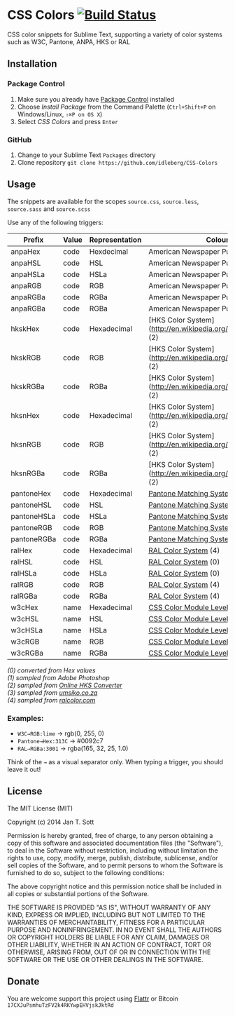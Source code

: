 # CSS Colors [![Build Status](https://secure.travis-ci.org/idleberg/CSS-Colors.png)](http://travis-ci.org/idleberg/CSS-Colors)

CSS color snippets for Sublime Text, supporting a variety of color systems such as W3C, Pantone, ANPA, HKS or RAL

## Installation

### Package Control

1. Make sure you already have [Package Control](http://wbond.net/sublime_packages/package_control/) installed
2. Choose *Install Package* from the Command Palette (`Ctrl+Shift+P` on Windows/Linux, `⇧⌘P on OS X`)
3. Select *CSS Colors* and press `Enter`

### GitHub

1. Change to your Sublime Text `Packages` directory
2. Clone repository `git clone https://github.com/idleberg/CSS-Colors`

## Usage

The snippets are available for the scopes `source.css`, `source.less`, `source.sass` and `source.scss`

Use any of the following triggers:

Prefix       | Value | Representation | Colour System
-------------|-------|----------------|--------------
anpaHex      | code  | Hexdecimal     | American Newspaper Publishers Association (1)
anpaHSL      | code  | HSL            | American Newspaper Publishers Association (0)
anpaHSLa     | code  | HSLa           | American Newspaper Publishers Association (0)
anpaRGB      | code  | RGB            | American Newspaper Publishers Association (0)
anpaRGBa     | code  | RGBa           | American Newspaper Publishers Association (0)
anpaRGBa     | code  | RGBa           | American Newspaper Publishers Association (0)
hkskHex      | code  | Hexadecimal    | [HKS Color System](http://en.wikipedia.org/wiki/HKS_(colour_system) (2)
hkskRGB      | code  | RGB            | [HKS Color System](http://en.wikipedia.org/wiki/HKS_(colour_system) (2)
hkskRGBa     | code  | RGBa           | [HKS Color System](http://en.wikipedia.org/wiki/HKS_(colour_system) (2)
hksnHex      | code  | Hexadecimal    | [HKS Color System](http://en.wikipedia.org/wiki/HKS_(colour_system) (2)
hksnRGB      | code  | RGB            | [HKS Color System](http://en.wikipedia.org/wiki/HKS_(colour_system) (2)
hksnRGBa     | code  | RGBa           | [HKS Color System](http://en.wikipedia.org/wiki/HKS_(colour_system) (2)
pantoneHex   | code  | Hexadecimal    | [Pantone Matching System](https://www.pantone.com) (3)
pantoneHSL   | code  | HSL            | [Pantone Matching System](https://www.pantone.com) (0)
pantoneHSLa  | code  | HSLa           | [Pantone Matching System](https://www.pantone.com) (0)
pantoneRGB   | code  | RGB            | [Pantone Matching System](https://www.pantone.com) (3)
pantoneRGBa  | code  | RGBa           | [Pantone Matching System](https://www.pantone.com) (3)
ralHex       | code  | Hexadecimal    | [RAL Color System](http://en.wikipedia.org/wiki/RAL_colour_standard) (4)
ralHSL       | code  | HSL            | [RAL Color System](http://en.wikipedia.org/wiki/RAL_colour_standard) (0)
ralHSLa      | code  | HSLa           | [RAL Color System](http://en.wikipedia.org/wiki/RAL_colour_standard) (0)
ralRGB       | code  | RGB            | [RAL Color System](http://en.wikipedia.org/wiki/RAL_colour_standard) (4)
ralRGBa      | code  | RGBa           | [RAL Color System](http://en.wikipedia.org/wiki/RAL_colour_standard) (4)
w3cHex       | name  | Hexadecimal    | [CSS Color Module Level 3](http://www.w3.org/TR/css3-color)
w3cHSL       | name  | HSL            | [CSS Color Module Level 3](http://www.w3.org/TR/css3-color)
w3cHSLa      | name  | HSLa           | [CSS Color Module Level 3](http://www.w3.org/TR/css3-color)
w3cRGB       | name  | RGB            | [CSS Color Module Level 3](http://www.w3.org/TR/css3-color)
w3cRGBa      | name  | RGBa           | [CSS Color Module Level 3](http://www.w3.org/TR/css3-color)

*(0) converted from Hex values*  
*(1) sampled from Adobe Photoshop*  
*(2) sampled from [Online HKS Converter](http://hks2.com/)*  
*(3) sampled from [umsiko.co.za](http://www.umsiko.co.za/links/color.html/)*  
*(4) sampled from [ralcolor.com](http://www.ralcolor.com/)*  

### Examples:

- `W3C→RGB:lime` → rgb(0, 255, 0)
- `Pantone→Hex:313C` → #0092c7
- `RAL→RGBa:3001` → rgba(165, 32, 25, 1.0)

Think of the `→` as a visual separator only. When typing a trigger, you should leave it out!


## License

The MIT License (MIT)

Copyright (c) 2014 Jan T. Sott

Permission is hereby granted, free of charge, to any person obtaining a copy of this software and associated documentation files (the "Software"), to deal in the Software without restriction, including without limitation the rights to use, copy, modify, merge, publish, distribute, sublicense, and/or sell copies of the Software, and to permit persons to whom the Software is furnished to do so, subject to the following conditions:

The above copyright notice and this permission notice shall be included in all copies or substantial portions of the Software.

THE SOFTWARE IS PROVIDED "AS IS", WITHOUT WARRANTY OF ANY KIND, EXPRESS OR IMPLIED, INCLUDING BUT NOT LIMITED TO THE WARRANTIES OF MERCHANTABILITY, FITNESS FOR A PARTICULAR PURPOSE AND NONINFRINGEMENT. IN NO EVENT SHALL THE AUTHORS OR COPYRIGHT HOLDERS BE LIABLE FOR ANY CLAIM, DAMAGES OR OTHER LIABILITY, WHETHER IN AN ACTION OF CONTRACT, TORT OR OTHERWISE, ARISING FROM, OUT OF OR IN CONNECTION WITH THE SOFTWARE OR THE USE OR OTHER DEALINGS IN THE SOFTWARE.

## Donate

You are welcome support this project using [Flattr](https://flattr.com/submit/auto?user_id=idleberg&url=https://github.com/idleberg/CSS-Colors) or Bitcoin `17CXJuPsmhuTzFV2k4RKYwpEHVjskJktRd`